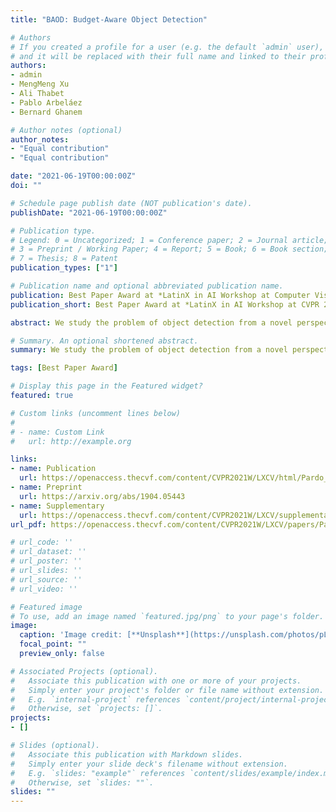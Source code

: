 ```yaml
---
title: "BAOD: Budget-Aware Object Detection"

# Authors
# If you created a profile for a user (e.g. the default `admin` user), write the username (folder name) here 
# and it will be replaced with their full name and linked to their profile.
authors:
- admin
- MengMeng Xu
- Ali Thabet
- Pablo Arbeláez
- Bernard Ghanem

# Author notes (optional)
author_notes:
- "Equal contribution"
- "Equal contribution"

date: "2021-06-19T00:00:00Z"
doi: ""

# Schedule page publish date (NOT publication's date).
publishDate: "2021-06-19T00:00:00Z"

# Publication type.
# Legend: 0 = Uncategorized; 1 = Conference paper; 2 = Journal article;
# 3 = Preprint / Working Paper; 4 = Report; 5 = Book; 6 = Book section;
# 7 = Thesis; 8 = Patent
publication_types: ["1"]

# Publication name and optional abbreviated publication name.
publication: Best Paper Award at *LatinX in AI Workshop at Computer Vision and Pattern Recognition 2021*
publication_short: Best Paper Award at *LatinX in AI Workshop at CVPR 2021*

abstract: We study the problem of object detection from a novel perspective in which annotation budget constraints are taken into consideration, appropriately coined Budget Aware Object Detection (BAOD). When provided with a fixed budget, we propose a strategy for building a diverse and informative dataset that can be used to optimally train a robust detector. We investigate both optimization and learning-based methods to sample which images to annotate and what type of annotation (strongly or weakly supervised) to annotate them with. We adopt a hybrid supervised learning framework to train the object detector from both these types of annotation. We conduct a comprehensive empirical study showing that a handcrafted optimization method outperforms other selection techniques including random sampling, uncertainty sampling and active learning. By combining an optimal image/annotation selection scheme with hybrid supervised learning to solve the BAOD problem, we show that one can achieve the performance of a strongly supervised detector on PASCAL-VOC 2007 while saving 12.8% of its original annotation budget. Furthermore, when 100% of the budget is used, it surpasses this performance by 2.0 mAP percentage points.

# Summary. An optional shortened abstract.
summary: We study the problem of object detection from a novel perspective in which annotation budget constraints are taken into consideration, appropriately coined Budget Aware Object Detection (BAOD). When provided with a fixed budget, we propose a strategy for building a diverse and informative dataset that can be used to optimally train a hybrid-supervised (weakly and fully supervision combined) detector. We show that one can achieve the performance of a strongly supervised detector on PASCAL-VOC 2007 while saving 12.8% of its original annotation budget.

tags: [Best Paper Award]

# Display this page in the Featured widget?
featured: true

# Custom links (uncomment lines below)
# 
# - name: Custom Link
#   url: http://example.org

links:
- name: Publication
  url: https://openaccess.thecvf.com/content/CVPR2021W/LXCV/html/Pardo_BAOD_Budget-Aware_Object_Detection_CVPRW_2021_paper.html
- name: Preprint
  url: https://arxiv.org/abs/1904.05443
- name: Supplementary 
  url: https://openaccess.thecvf.com/content/CVPR2021W/LXCV/supplemental/Pardo_BAOD_Budget-Aware_Object_CVPRW_2021_supplemental.pdf
url_pdf: https://openaccess.thecvf.com/content/CVPR2021W/LXCV/papers/Pardo_BAOD_Budget-Aware_Object_Detection_CVPRW_2021_paper.pdf

# url_code: ''
# url_dataset: ''
# url_poster: ''
# url_slides: ''
# url_source: ''
# url_video: ''

# Featured image
# To use, add an image named `featured.jpg/png` to your page's folder. 
image:
  caption: 'Image credit: [**Unsplash**](https://unsplash.com/photos/pLCdAaMFLTE)'
  focal_point: ""
  preview_only: false

# Associated Projects (optional).
#   Associate this publication with one or more of your projects.
#   Simply enter your project's folder or file name without extension.
#   E.g. `internal-project` references `content/project/internal-project/index.md`.
#   Otherwise, set `projects: []`.
projects:
- []

# Slides (optional).
#   Associate this publication with Markdown slides.
#   Simply enter your slide deck's filename without extension.
#   E.g. `slides: "example"` references `content/slides/example/index.md`.
#   Otherwise, set `slides: ""`.
slides: ""
---
```


